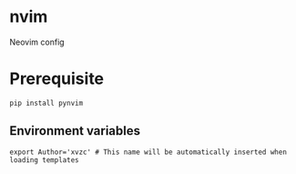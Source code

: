# nvim
Neovim config 

# Prerequisite
```
pip install pynvim
```

## Environment variables
```
export Author='xvzc' # This name will be automatically inserted when loading templates
```


